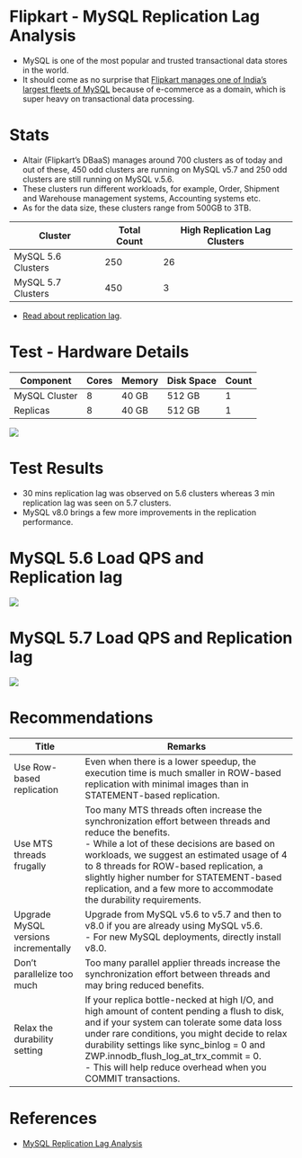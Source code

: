 
# Flipkart - MySQL Replication Lag Analysis
- MySQL is one of the most popular and trusted transactional data stores in the world.
- It should come as no surprise that [Flipkart manages one of India’s largest fleets of MySQL](https://blog.flipkart.tech/mysql-replication-lag-analysis-71ff28443631) because of e-commerce as a domain, which is super heavy on transactional data processing.

# Stats
- Altair (Flipkart’s DBaaS) manages around 700 clusters as of today and out of these, 450 odd clusters are running on MySQL v5.7 and 250 odd clusters are still running on MySQL v.5.6.
- These clusters run different workloads, for example, Order, Shipment and Warehouse management systems, Accounting systems etc.
- As for the data size, these clusters range from 500GB to 3TB.

| Cluster            | Total Count | High Replication Lag Clusters |
|--------------------|-------------|-------------------------------|
| MySQL 5.6 Clusters | 250         | 26                            |
| MySQL 5.7 Clusters | 450         | 3                             |

- [Read about replication lag](../../3_DatabaseServices/Consistency&Replication/Replication.md).

# Test - Hardware Details

| Component     | Cores | Memory | Disk Space | Count |
|---------------|-------|--------|------------|-------|
| MySQL Cluster | 8     | 40 GB  | 512 GB     | 1     |
| Replicas      | 8     | 40 GB  | 512 GB     | 1     |

![](https://miro.medium.com/max/1400/0*jDs00U4bEeku60vX.webp)

# Test Results
- 30 mins replication lag was observed on 5.6 clusters whereas 3 min replication lag was seen on 5.7 clusters.
- MySQL v8.0 brings a few more improvements in the replication performance.

# MySQL 5.6 Load QPS and Replication lag

![](https://miro.medium.com/max/1400/0*zK4vkPO-xcH0YOOR)

# MySQL 5.7 Load QPS and Replication lag

![](https://miro.medium.com/max/1400/0*2o1VXGxD12itzywM)

# Recommendations

| Title                                | Remarks                                                                                                                                                                                                                                                                                                                                                              |
|--------------------------------------|----------------------------------------------------------------------------------------------------------------------------------------------------------------------------------------------------------------------------------------------------------------------------------------------------------------------------------------------------------------------|
| Use Row-based replication            | Even when there is a lower speedup, the execution time is much smaller in ROW-based replication with minimal images than in STATEMENT-based replication.                                                                                                                                                                                                             |
| Use MTS threads frugally             | Too many MTS threads often increase the synchronization effort between threads and reduce the benefits.<br/>- While a lot of these decisions are based on workloads, we suggest an estimated usage of 4 to 8 threads for ROW-based replication, a slightly higher number for STATEMENT-based replication, and a few more to accommodate the durability requirements. |
| Upgrade MySQL versions incrementally | Upgrade from MySQL v5.6 to v5.7 and then to v8.0 if you are already using MySQL v5.6.<br/>- For new MySQL deployments, directly install v8.0.                                                                                                                                                                                                                        |
| Don’t parallelize too much           | Too many parallel applier threads increase the synchronization effort between threads and may bring reduced benefits.                                                                                                                                                                                                                                                |
| Relax the durability setting         | If your replica bottle-necked at high I/O, and high amount of content pending a flush to disk, and if your system can tolerate some data loss under rare conditions, you might decide to relax durability settings like sync_binlog = 0 and ZWP.innodb_flush_log_at_trx_commit = 0.<br/>- This will help reduce overhead when you COMMIT transactions.               |

# References
- [MySQL Replication Lag Analysis](https://blog.flipkart.tech/mysql-replication-lag-analysis-71ff28443631)